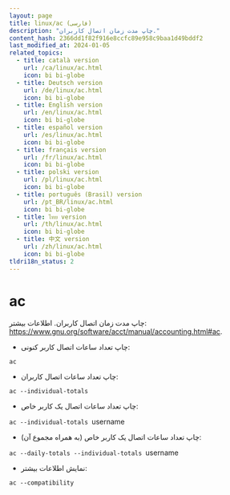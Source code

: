 ```yaml
---
layout: page
title: linux/ac (فارسی)
description: "چاپ مدت زمان اتصال کاربران."
content_hash: 2366dd1f82f916e8ccfc89e958c9baa1d49bddf2
last_modified_at: 2024-01-05
related_topics:
  - title: català version
    url: /ca/linux/ac.html
    icon: bi bi-globe
  - title: Deutsch version
    url: /de/linux/ac.html
    icon: bi bi-globe
  - title: English version
    url: /en/linux/ac.html
    icon: bi bi-globe
  - title: español version
    url: /es/linux/ac.html
    icon: bi bi-globe
  - title: français version
    url: /fr/linux/ac.html
    icon: bi bi-globe
  - title: polski version
    url: /pl/linux/ac.html
    icon: bi bi-globe
  - title: português (Brasil) version
    url: /pt_BR/linux/ac.html
    icon: bi bi-globe
  - title: ไทย version
    url: /th/linux/ac.html
    icon: bi bi-globe
  - title: 中文 version
    url: /zh/linux/ac.html
    icon: bi bi-globe
tldri18n_status: 2
---
```

# ac

چاپ مدت زمان اتصال کاربران.
اطلاعات بیشتر: <https://www.gnu.org/software/acct/manual/accounting.html#ac>.

- چاپ تعداد ساعات اتصال کاربر کنونی:

`ac`

- چاپ تعداد ساعات اتصال کاربران:

`ac --individual-totals`

- چاپ تعداد ساعات اتصال یک کاربر خاص:

`ac --individual-totals `<span class="tldr-var badge badge-pill bg-dark-lm bg-white-dm text-white-lm text-dark-dm font-weight-bold">username</span>

- چاپ تعداد ساعات اتصال یک کاربر خاص (به همراه مجموع آن):

`ac --daily-totals --individual-totals `<span class="tldr-var badge badge-pill bg-dark-lm bg-white-dm text-white-lm text-dark-dm font-weight-bold">username</span>

- نمایش اطلاعات بیشتر:

`ac --compatibility`

